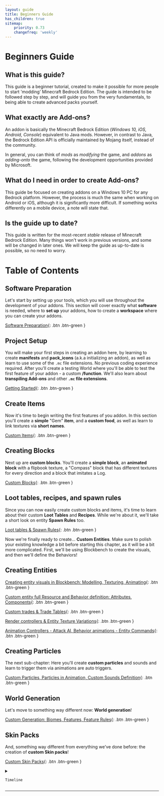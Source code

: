 ```yaml
---
layout: guide
title: Beginners Guide
has_children: true
sitemap:
    priority: 0.73
    changefreq: 'weekly'
---
```


# Beginners Guide

## **What is this guide?**
This guide is a beginner tutorial, created to make it possible for more people to start 'modding' Minecraft Bedrock Edition. The guide is intended to be followed step by step, and will guide you from the very fundamentals, to being able to create advanced packs yourself.

## **What exactly are Add-ons?**
An addon is basically the Minecraft Bedrock Edition (*Windows 10, iOS, Android, Console*) equivalent to Java mods. However, in contrast to Java, the Bedrock Edition API is officially maintained by Mojang itself, instead of the community. 

In general, you can think of *mods* as *modifying* the game, and *addons* as *adding-onto* the game, following the development opportunities provided by Microsoft.

## **What do I need in order to create Add-ons?**
This guide be focused on creating addons on a Windows 10 PC for any Bedrock platform. However, the process is much the same when working on Android or iOS, although it is significantly more difficult. If something works differently on a mobile device, a note will state that.

## Is the guide up to date?
This guide is written for the most-recent *stable* release of Minecraft Bedrock Edition. Many things won't work in previous versions, and some will be changed in later ones. We will keep the guide as up-to-date is possible, so no need to worry.


# Table of Contents

## Software Preparation
Let's start by setting up your tools, which you will use throughout the development of your addons. This section will cover exactly what **software** is needed, where to **set up** your addons, how to create a **workspace** where you can create your addons.

[Software Preparation](/guide/software-preparation.html){: .btn .btn-green }

## Project Setup
You will make your first steps in creating an addon here, by learning to create **manifests** and **pack_icons** (a.k.a initializing an addon), as well as learn to use some of the `.mc` file extensions. No previous coding experience required. After you'll create a testing World where you'll be able to test the first feature of your addon - a custom **/function**. We'll also learn about **transpiling Add-ons** and other **`.mc` file extensions**.

[Getting Started](/guide/project-setup.html){: .btn .btn-green }

## Create Items
Now it's time to begin writing the first features of you addon. In this section you'll create a **simple** "Gem" **item**, and a **custom food**, as well as learn to link textures via **short names**.

[Custom Items](/guide/custom-items.html){: .btn .btn-green }

## Creating Blocks
Next up are **custom blocks**. You'll create a **simple block**, an **animated block** with a flipbook texture, a "Compass" block that has different textures for every direction and a block that imitates a Log.

[Custom Blocks](/guide/custom-blocks.html){: .btn .btn-green }

## Loot tables, recipes, and spawn rules

Since you can now easily create custom blocks and items, it's time to learn about their custom **Loot Tables** and **Recipes**. While we're about it, we'll take a short look on entity **Spawn Rules** too.

[Loot tables & Spawn Rules](/guide/loot_tables-recipes-spawn_rules.html){: .btn .btn-green }

Now we're finally ready to create... **Custom Entities**. Make sure to polish your existing knowledge a bit before starting this chapter, as it will be a bit more complicated. First, we'll be using Blockbench to create the visuals, and then we'll define the Behaviors!

## Creating Entities
[Creating entity visuals in Blockbench: Modelling, Texturing, Animating](/guide/creating-entity-visuals.html){: .btn .btn-green }

[Custom entity full Resource and Behavior definition: Attributes, Components](/guide/custom-entity-full.html){: .btn .btn-green }

[Custom trades & Trade Tables](/guide/custom_trades.html){: .btn .btn-green }

[Render controllers & Entity Texture Variations](/guide/render-controllers.html){: .btn .btn-green }

[Animation Controllers - Attack AI, Behavior animations - Entity Commands](/guide/animation-controllers.html){: .btn .btn-green }

## Creating Particles

The next sub-chapter: Here you'll create **custom particles** and sounds and learn to trigger them via animations are auto triggers.

[Custom Particles, Particles in Animation, Custom Sounds Definition](/guide/custom-particles.html){: .btn .btn-green }

## World Generation
Let's move to something way different now: **World generation**!

[Custom Generation: Biomes, Features, Feature Rules](/guide/custom-generation.html){: .btn .btn-green }

## Skin Packs
And, something way different from everything we've done before: the creation of **custom Skin packs**!

[Custom Skin Packs](/guide/custom-skin-packs.html){: .btn .btn-green }


<!--Insited to keep-->

<details> 

  <summary>

    Timeline

  </summary>

- 13.04.2020: The guide has been originally written and published by *KaiFireborn*#1551 on Discord [here](https://sites.google.com/view/mcbe-addon-tutorial/-?authuser=0).
 - 04.05.2020: Accessible by the domain/link [`guide.bedrock.dev`](https://guide.bedrock.dev) thanks to *destruc7i0n*.
 - 09.23.2020: Migration/porting of the Guide to the Wiki agreed upon and started with *SirLich*. Maintanence of the original website discountinued.
 - 18.10.2020: Migration officially finished mostly thanks to *ckhrysze* and *KaiFireborn*. Currently, the Guide is fully OSS and accepting contributions from *you*.
 - 27/03/2021: The wiki, including the guide, has been migrated to the Bedrock OSS Github Organization.

</details>

___

